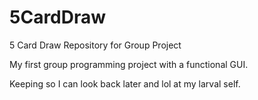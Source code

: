# 5CardDraw
5 Card Draw Repository for Group Project

My first group programming project with a functional GUI.

Keeping so I can look back later and lol at my larval self.
